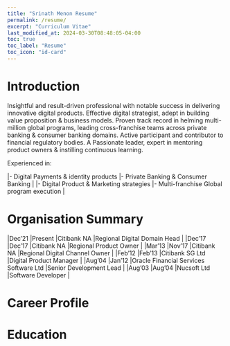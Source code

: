 ```yaml
---
title: "Srinath Menon Resume"
permalink: /resume/
excerpt: "Curriculum Vitae"
last_modified_at: 2024-03-30T08:48:05-04:00
toc: true
toc_label: "Resume"
toc_icon: "id-card"
---
```

# Introduction
Insightful and result-driven professional with notable success in delivering innovative digital products. Effective digital strategist, adept in building value proposition & business models.
Proven track record in helming multi-million global programs, leading cross-franchise teams across private banking & consumer banking domains. Active participant and contributor to financial regulatory bodies. A Passionate leader, expert in mentoring product owners & instilling continuous learning.

Experienced in:

|- Digital Payments & identity products  |- Private Banking & Consumer Banking  |
|- Digital Product & Marketing strategies  |- Multi-franchise Global program execution  |

# Organisation Summary
|Dec’21 |Present   |Citibank NA   |Regional Digital Domain Head   |
|Dec’17 |Dec’17   |Citibank NA   |Regional Product Owner   |
|Mar’13 |Nov’17 |Citibank NA   |Regional Digital Channel Owner   |
|Feb’12 |Feb’13 |Citibank SG Ltd   |Digital Product Manager   |
|Aug’04 |Jan’12 |Oracle Financial Services Software Ltd   |Senior Development Lead   |
|Aug’03 |Aug’04 |Nucsoft Ltd   |Software Developer   |


# Career Profile

# Education
